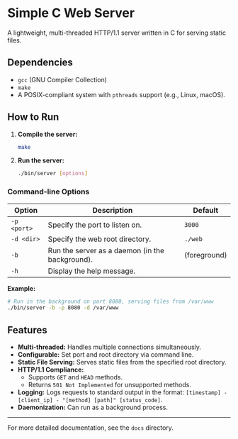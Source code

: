 # Simple C Web Server

A lightweight, multi-threaded HTTP/1.1 server written in C for serving static files.

## Dependencies

- `gcc` (GNU Compiler Collection)
- `make`
- A POSIX-compliant system with `pthreads` support (e.g., Linux, macOS).

## How to Run

1.  **Compile the server:**
    ```bash
    make
    ```

2.  **Run the server:**
    ```bash
    ./bin/server [options]
    ```

### Command-line Options

| Option      | Description                                           | Default      |
|-------------|-------------------------------------------------------|--------------|
| `-p <port>` | Specify the port to listen on.                        | `3000`       |
| `-d <dir>`  | Specify the web root directory.                       | `./web`      |
| `-b`        | Run the server as a daemon (in the background).       | (foreground) |
| `-h`        | Display the help message.                             |              |

**Example:**
```bash
# Run in the background on port 8080, serving files from /var/www
./bin/server -b -p 8080 -d /var/www
```

## Features

- **Multi-threaded:** Handles multiple connections simultaneously.
- **Configurable:** Set port and root directory via command line.
- **Static File Serving:** Serves static files from the specified root directory.
- **HTTP/1.1 Compliance:**
    - Supports `GET` and `HEAD` methods.
    - Returns `501 Not Implemented` for unsupported methods.
- **Logging:** Logs requests to standard output in the format: `[timestamp] - [client_ip] - "[method] [path]" [status_code]`.
- **Daemonization:** Can run as a background process.

---
For more detailed documentation, see the `docs` directory.
